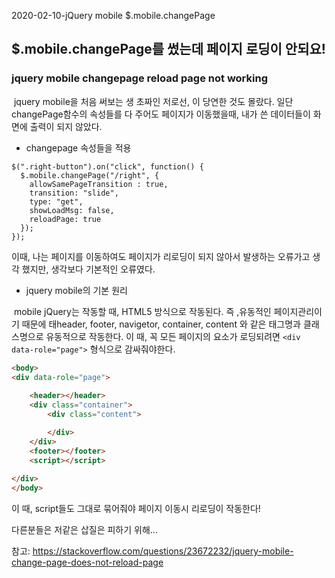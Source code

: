 

2020-02-10-jQuery mobile $.mobile.changePage 



## $.mobile.changePage를 썼는데 페이지 로딩이 안되요!

### jquery mobile changepage reload page not working



​	jquery mobile을 처음 써보는 생 초짜인 저로선, 이 당연한 것도 몰랐다. 일단 changePage함수의 속성들를 다 주어도 페이지가 이동했을때, 내가 쓴 데이터들이 화면에 출력이 되지 않았다. 



- changepage 속성들을 적용

```JS
$(".right-button").on("click", function() {
  $.mobile.changePage("/right", {
    allowSamePageTransition : true,
    transition: "slide",
    type: "get",
    showLoadMsg: false,
    reloadPage: true
  });
});
```



이때, 나는 페이지를 이동하여도 페이지가 리로딩이 되지 않아서 발생하는 오류가고 생각 했지만,  생각보다 기본적인 오류였다. 



- jquery mobile의 기본 원리

​	mobile jQuery는 작동할 때, HTML5 방식으로 작동된다. 즉 ,유동적인 페이지관리이기 때문에 태header, footer, navigetor, container, content 와 같은 태그명과 클래스명으로 유동적으로 작동한다. 이 때, 꼭 모든 페이지의 요소가 로딩되려면 `<div data-role="page">` 형식으로 감싸줘야한다.

```html
<body> 
<div data-role="page">
    
    <header></header>
    <div class="container">
        <div class="content">

        </div>
    </div>
    <footer></footer>
    <script></script>
    
</div>
</body>
```

이 때, script들도 그대로 묶어줘야 페이지 이동시 리로딩이 작동한다!

다른분들은 저같은 삽질은 피하기 위해...





참고: https://stackoverflow.com/questions/23672232/jquery-mobile-change-page-does-not-reload-page



